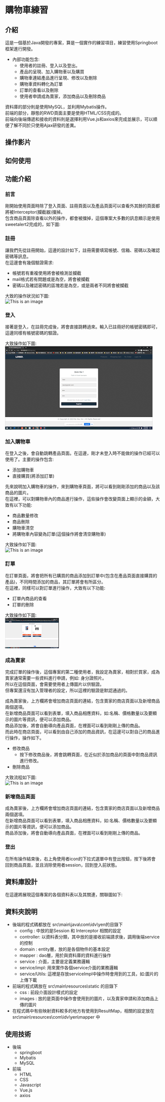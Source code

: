 # 購物車練習
## 介紹
這是一個基於Java開發的專案，算是一個實作的練習項目，練習使用Springboot框架進行開發。  
- 內部功能包含:
	- 使用者的註冊、登入以及登出。
	- 產品的呈現、加入購物車以及購買
	- 購物車連結產品進行呈現、修改以及刪除
	- 購物車資料轉化為訂單
	- 訂單的查看以及刪除
	- 使用者申請成為賣家，添加商品以及刪除商品

資料庫的部分則是使用MySQL，並利用Mybatis操作。  
前端的部分，靜態的RWD頁面主要是使用HTML/CSS完成的。  
前端向後端傳遞和接收的資料則是選擇利用Vue.js和axios來完成並展示，可以順便了解不同於只使用Ajax研發的差異。  

## 操作影片


## 如何使用


## 功能介紹
### 前言
剛開始使用頁面時除了登入頁面、註冊頁面以及產品頁面可以查看外其餘的頁面都將被Interceptor(攔截器)擋掉。  
包含商品頁面除查看以外的操作，都會被擋掉，這個專案大多數的訊息顯示是使用sweetalert2完成的，如下圖:

### 註冊
讓我們先從註冊開始，這邊的設計如下，註冊需要填寫帳號、信箱、密碼以及確認密碼等訊息。  
在這邊會有幾個驗證需求:
- 帳號若有重複使用將會被檢測並攔截
- mail格式若有問題或是為空，將會被攔截
- 密碼以及確認密碼的區塊若是為空，或是兩者不同將會被攔截  

大致的操作狀況如下圖:  
![This is an image](https://github.com/YHYen/Shopping-Cart/blob/master/src/displayed%20pictures/register_AdobeExpress.gif)

### 登入
接著是登入，在註冊完成後，將會直接跳轉過來。輸入已註冊好的帳號密碼即可，這邊同樣有帳號密碼的驗證。  

大致操作如下圖:  
![This is an image](https://github.com/YHYen/Shopping-Cart/blob/master/src/displayed%20pictures/login_AdobeExpress.gif)

### 加入購物車
在登入之後，會自動跳轉產品頁面。在這邊，剛才未登入時不能做的操作已經可以使用了。主要的操作包含:
- 添加購物車
- 直接購買(將添加訂單)    

先來說明加入購物車的操作，來到購物車頁面，將可以看到剛剛添加的商品以及該商品的圖片。  
在這裡，可以對購物車內的商品進行操作，這些操作會改變頁面上顯示的金額，大致有以下功能:
- 商品數量修改
- 商品刪除
- 購物車清空
- 將購物車內容變為訂單(這個操作將會清空購物車)

大致操作如下圖:  
![This is an image](https://github.com/YHYen/Shopping-Cart/blob/master/src/displayed%20pictures/shoppingCart_AdobeExpress.gif)

### 訂單
在訂單頁面，將會把所有已購買的商品添加到訂單中(包含在產品頁面直接購買的產品)，不同時間添加的商品，其訂單將會有所區分。  
在這裡，同樣可以對訂單進行操作，大致有以下功能:
- 訂單內商品的查看
- 訂單的刪除

大致操作如下圖:   
![This is an image](https://github.com/YHYen/Shopping-Cart/blob/master/src/displayed%20pictures/order_AdobeExpress.gif)

### 成為賣家
完成訂單的操作後，這個專案的第二種使用者，我設定為賣家，相對於買家，成為賣家通常需要一些資料進行申請，例如: 身分證照片。  
所以在這個頁面，會需要使用者上傳圖片以供驗證。  
但專案還沒有加入管理者的設定，所以這裡的驗證是默認通過的。  

成為賣家後，上方欄將會增加商店頁面的連結，包含賣家的商店頁面以及新增商品兩個選項。  
在新增商品頁面可以看到表單，填入商品相應資料，如:名稱、價格數量以及要顯示的圖片等資訊，便可以添加商品。  
商品添加後，將會自動導向產品頁面，在裡面可以看到剛剛上傳的商品。  
而此時在商店頁面，可以看到由自己添加的商品資訊，在這邊可以對自己的商品進行操作，操作如下。  
- 修改商品
	- 按下修改商品後，將會跳轉頁面，在近似於添加商品的頁面中對商品資訊進行修改。
- 刪除商品  

大致流程如下圖:   
![This is an image](https://github.com/YHYen/Shopping-Cart/blob/master/src/displayed%20pictures/seller_AdobeExpress.gif)

### 新增商品頁面
成為賣家後，上方欄將會增加商店頁面的連結，包含賣家的商店頁面以及新增商品兩個選項。  
在新增商品頁面可以看到表單，填入商品相應資料，如:名稱、價格數量以及要顯示的圖片等資訊，便可以添加商品。  
商品添加後，將會自動導向產品頁面，在裡面可以看到剛剛上傳的商品。  

### 登出
在所有操作結束後，右上角使用者icon的下拉式選單中有登出按鈕，按下後將會回到商品頁面，並且消除使用者session，回到登入前狀態。

## 資料庫設計
在這邊將展現這個專案的各個資料表以及其關連，關聯圖如下: 

## 資料夾說明
- 後端的程式碼都放在 src\main\java\com\idv\yen的目錄下  
	- config	: 中放的是Session 和 Interceptor 相關的設定  
	- controller: 以資料表分類，其中放的是接收前端請求後，調用後端service的控制  
	- domain	: entity層，放的是各個物件的基本設定
	- mapper	: dao層，用於與資料庫的資料進行操作
	- service	: 介面，主要是定義業務邏輯
	- service/impl: 用來實作各個service介面的業務邏輯
	- service/Utils: 這裡是存放serviceImpl中操作時會用到的工具，如:圖片的上傳下載
- 前端的程式碼放在 src\main\resources\static 的目錄下
	- css		: 前段介面設計樣式的設定
	- images	: 放的是頁面中操作會使用到的圖片，以及賣家申請和添加商品上傳的圖片
- 在程式碼中有些映射資料較多的地方有使用到ResultMap，相關的設定放在 src\main\resources\com\idv\yen\mapper 中

## 使用技術
- 後端
	- springboot
	- Mybatis
	- MySQL
- 前端
	- HTML
	- CSS
	- Javascript
	- Vue.js
	- axios
